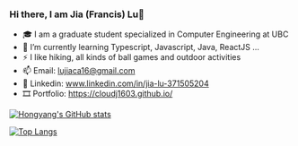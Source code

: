 ### Hi there, I am Jia (Francis) Lu👋

<!--
**CloudJ1603/CloudJ1603** is a ✨ _special_ ✨ repository because its `README.md` (this file) appears on your GitHub profile.

Here are some ideas to get you started:

- 🔭 I’m currently working on ...
- 🌱 I’m currently learning ...
- 👯 I’m looking to collaborate on ...
- 🤔 I’m looking for help with ...
- 💬 Ask me about ...
- 📫 How to reach me: ...
- 😄 Pronouns: ...
- ⚡ Fun fact: ...
-->

- 🎓 I am a graduate student specialized in Computer Engineering at UBC
- 🌱 I’m currently learning Typescript, Javascript, Java, ReactJS ...
- ⚡ I like hiking, all kinds of ball games and outdoor activities
- 📫 Email: lujiaca16@gmail.com
- 💼 Linkedin: www.linkedin.com/in/jia-lu-371505204
- 🎞️ Portfolio: https://cloudj1603.github.io/

[![Hongyang's GitHub stats](https://github-readme-stats.vercel.app/api?username=CloudJ1603&count_private=true&show_icons=true)](https://github.com/anuraghazra/github-readme-stats)

[![Top Langs](https://github-readme-stats.vercel.app/api/top-langs/?username=CloudJ1603&layout=compact)](https://github.com/anuraghazra/github-readme-stats)
